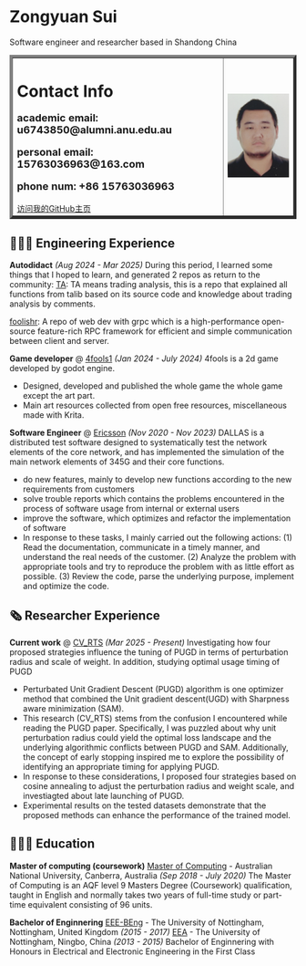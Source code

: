 # Zongyuan Sui

Software engineer and researcher based in Shandong China <br>
<!-- <a href="/index-en.html">中文版</a> -->
<table border="5">
  <tr>
    <td width="75%">
      <h1>Contact Info</h1>
      <p style="font-size: 18px;"><b>academic email: u6743850@alumni.anu.edu.au</b></p>
      <p style="font-size: 18px;"><b>personal email: 15763036963@163.com</b></p>
      <p style="font-size: 18px;"><b>phone num: +86 15763036963</b></p>
      <a href="https://github.com/eeyzs1/"  target="_blank">访问我的GitHub主页</a>
    </td>
    <td width="25%">
      <img src="/pic.jpg" width="100%">
    </td>
  </tr>
</table>

## 👩🏼‍💻 Engineering Experience
**Autodidact** _(Aug 2024 - Mar 2025)_
During this period, I learned some things that I hoped to learn, and generated 2 repos as return to the community:
[TA](https://github.com/eeyzs1/TA): TA means trading analysis, this is a repo that explained all functions from talib based on its source code and knowledge about trading analysis by comments.

[foolishr](https://github.com/eeyzs1/foolishr): A repo of web dev with grpc which is a high-performance open-source feature-rich RPC framework for efficient and simple communication between client and server.

**Game developer** @ [4fools1](https://store.steampowered.com/app/3180460/4fools1/) _(Jan 2024 - July 2024)_
4fools is a 2d game developed by godot engine.
  - Designed, developed and published the whole game the whole game except the art part.
  - Main art resources collected from open free resources, miscellaneous made with Krita.

**Software Engineer** @ [Ericsson](https://www.ericsson.com/) _(Nov 2020 - Nov 2023)_
DALLAS is a distributed test software designed to systematically test the network elements of the core network, and has implemented the simulation of the main network elements of 345G and their core functions.
  - do new features, mainly to develop new functions according to the new requirements from customers
  - solve trouble reports which contains the problems encountered in the process of software usage from internal or external users
  - improve the software, which optimizes and refactor the implementation of software
  - In response to these tasks, I mainly carried out the following actions: (1) Read the documentation, communicate in a timely manner, and understand the real needs of the customer. (2) Analyze the problem with appropriate tools and try to reproduce the problem with as little effort as possible. (3) Review the code, parse the underlying purpose, implement and optimize the code.
    
## 🗞 Researcher Experience
**Current work** @ [CV_RTS](https://github.com/eeyzs1/CV_RTS) _(Mar 2025 - Present)_
Investigating how four proposed strategies influence the tuning of PUGD in terms of perturbation radius and scale of weight. In addition, studying optimal usage timing of PUGD
  - Perturbated Unit Gradient Descent (PUGD) algorithm is one optimizer method that combined the Unit gradient descent(UGD) with Sharpness aware minimization (SAM).
  - This research (CV_RTS) stems from the confusion I encountered while reading the PUGD paper. Specifically, I was puzzled about why unit perturbation radius could yield the optimal loss landscape and the underlying algorithmic conflicts between PUGD and SAM. Additionally, the concept of early stopping inspired me to explore the possibility of identifying an appropriate timing for applying PUGD.
  - In response to these considerations, I proposed four strategies based on cosine annealing to adjust the perturbation radius and weight scale, and investiagted about late launching of PUGD.
  - Experimental results on the tested datasets demonstrate that the proposed methods can enhance the performance of the trained model.

## 👩🏼‍🎓 Education

**Master of computing (coursework)**
[Master of Computing](https://programsandcourses.anu.edu.au/2025/program/7706XMCOMP) - Australian National University, Canberra, Australia _(Sep 2018 - July 2020)_
The Master of Computing is an AQF level 9 Masters Degree (Coursework) qualification, taught in English and normally takes two years of full-time study or part-time equivalent consisting of 96 units. 

**Bachelor of Enginnering**
[EEE-BEng](https://www.nottingham.ac.uk/studywithus/ugstudy/courses/UG/2025/Electrical-and-Electronic-Engineering-BEng-Hons-U6UEEENG.html) - The University of Nottingham, Nottingham, United Kingdom _(2015 - 2017)_
[EEA](https://www.nottingham.edu.cn/cn/Study-with-us/Undergraduate/Courses/Prospectus.aspx?id=0bfa4dcc-5834-47bf-9a07-7802b672ef68&language=zh) - The University of Nottingham, Ningbo, China _(2013 - 2015)_
Bachelor of Enginnering with Honours in Electrical and Electronic Engineering in the First Class